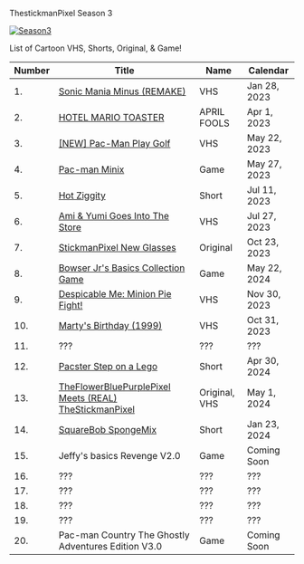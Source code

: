 ThestickmanPixel Season 3

[![Season3](https://github.com/thestickmanpixel/TheStickmanPixel_Season_3/assets/95284026/74c46e34-5dff-4bbf-a7ec-885d2a9197c7)](https://www.youtube.com/playlist?list=PLFzxFLAa5qDDm7sRCjEhsKDL11_cHuUxN)
  
 
 
List of Cartoon VHS, Shorts, Original, & Game!
 
 
 


| Number | Title | Name | Calendar |
| --- | --- | --- | --- | 
| 1. | [Sonic Mania Minus (REMAKE)](https://github.com/thestickmanpixel/TheStickmanPixel_Season_3/releases/tag/1_Sonic_Mania_Minus_Remake) | VHS | Jan 28, 2023 |
| 2. | [HOTEL MARIO TOASTER](https://github.com/thestickmanpixel/TheStickmanPixel_Season_3/releases/tag/2_HOTEL_MARIO_TOASTER) | APRIL FOOLS | Apr 1, 2023 |
| 3. | [[NEW] Pac-Man Play Golf](https://github.com/thestickmanpixel/TheStickmanPixel_Season_3/releases/tag/3_(NEW)_PAC_MAN_PLAY_GOLF) | VHS | May 22, 2023 |
| 4. | [Pac-man Minix](https://github.com/thestickmanpixel/TheStickmanPixel_Season_3/releases/tag/4_PAC_MAN_MINIX) | Game | May 27, 2023 |
| 5. | [Hot Ziggity](https://github.com/thestickmanpixel/TheStickmanPixel_Season_3/releases/tag/5_HOT_ZIGGITY) | Short | Jul 11, 2023 |
| 6. | [Ami & Yumi Goes Into The Store](https://github.com/thestickmanpixel/TheStickmanPixel_Season_3/releases/tag/6_AMI_%26_YUMI_GOES_INTO_THE_STORE) | VHS | Jul 27, 2023 |
| 7. | [StickmanPixel New Glasses](https://github.com/thestickmanpixel/TheStickmanPixel_Season_3/releases/tag/7_NEWGLASSES) | Original | Oct 23, 2023 |
| 8. | [Bowser Jr's Basics Collection Game](https://github.com/thestickmanpixel/TheStickmanPixel_Season_3/releases/tag/8_BOWSER_JRS_BASICS_COLLECTION_GAME) | Game | May 22, 2024 |
| 9. | [Despicable Me: Minion Pie Fight!](https://github.com/thestickmanpixel/TheStickmanPixel_Season_3/releases/tag/9_MINION_PIE_FIGHT) | VHS | Nov 30, 2023 |
| 10. | [Marty's Birthday (1999)](https://github.com/thestickmanpixel/TheStickmanPixel_Season_3/releases/tag/10_MARTYS_BIRTHDAY) | VHS | Oct 31, 2023 |
| 11. | ??? | ??? | ??? |
| 12. | [Pacster Step on a Lego](https://github.com/thestickmanpixel/TheStickmanPixel_Season_3/releases/tag/12_PACSTER_STEP_ON_A_LEGO) | Short | Apr 30, 2024 |
| 13. | [TheFlowerBluePurplePixel Meets (REAL) TheStickmanPixel](https://github.com/thestickmanpixel/TheStickmanPixel_Season_3/releases/tag/13_TFBPP_MEETS_REAL_TSP) | Original, VHS | May 1, 2024 |
| 14. | [SquareBob SpongeMix](https://github.com/thestickmanpixel/TheStickmanPixel_Season_3/releases/tag/14_SPONGEMIX) | Short | Jan 23, 2024 |
| 15. | Jeffy's basics Revenge V2.0 | Game | Coming Soon |
| 16. | ??? | ??? | ??? |
| 17. | ??? | ??? | ??? |
| 18. | ??? | ??? | ??? |
| 19. | ??? | ??? | ??? |
| 20. | Pac-man Country The Ghostly Adventures Edition V3.0 | Game | Coming Soon |
